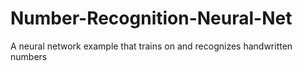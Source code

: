 # Number-Recognition-Neural-Net
A neural network example that trains on and recognizes handwritten numbers
